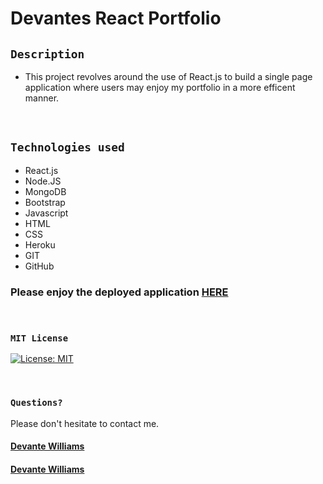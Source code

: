 # Devantes React Portfolio

## `Description`

* This project revolves around the use of React.js to build a single page application where users may enjoy my portfolio in a more efficent manner.
<br>

## `Technologies used`

* React.js
* Node.JS
* MongoDB
* Bootstrap
* Javascript
* HTML
* CSS
* Heroku
* GIT
* GitHub



### Please enjoy the deployed application [HERE](https://react-portfolio-devante.herokuapp.com/projects)
<br>

### `MIT License`
[![License: MIT](https://img.shields.io/badge/License-MIT-yellow.svg)](https://opensource.org/licenses/MIT)

<br>



### `Questions?`
Please don't hesitate to contact me.

#### [Devante Williams](https://github.com/Devante05)
#### [Devante Williams](https://www.linkedin.com/in/devante-williams-/)


